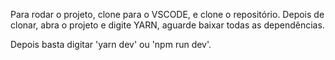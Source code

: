 Para rodar o projeto, clone para o VSCODE, e clone o repositório.
Depois de clonar, abra o projeto e digite YARN, aguarde baixar todas as dependências.

Depois basta digitar 'yarn dev' ou 'npm run dev'.

